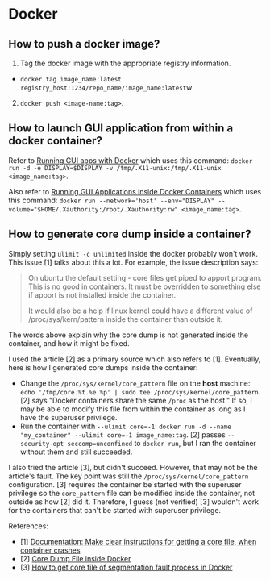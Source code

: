 # Docker

## How to push a docker image?

1. Tag the docker image with the appropriate registry information.
  - `docker tag image_name:latest registry_host:1234/repo_name/image_name:latest`w
2. `docker push <image-name:tag>`.

## How to launch GUI application from within a docker container?

Refer to [Running GUI apps with Docker](http://fabiorehm.com/blog/2014/09/11/running-gui-apps-with-docker/) which uses this command: `docker run -d -e DISPLAY=$DISPLAY -v /tmp/.X11-unix:/tmp/.X11-unix <image_name:tag>`.

Also refer to [Running GUI Applications inside Docker Containers](https://medium.com/@SaravSun/running-gui-applications-inside-docker-containers-83d65c0db110) which uses this command: `docker run --network='host' --env="DISPLAY" --volume="$HOME/.Xauthority:/root/.Xauthority:rw" <image_name:tag>`.

## How to generate core dump inside a container?

Simply setting `ulimit -c unlimited` inside the docker probably won't work. This issue [1] talks about this a lot. For example, the issue description says:

> On ubuntu the default setting - core files get piped to apport program. This is no good in containers. It must be overridden to something else if apport is not installed inside the container.
>
> It would also be a help if linux kernel could have a different value of /proc/sys/kern/pattern inside the container than outside it.

The words above explain why the core dump is not generated inside the container, and how it might be fixed.

I used the article [2] as a primary source which also refers to [1]. Eventually, here is how I generated core dumps inside the container:

- Change the `/proc/sys/kernel/core_pattern` file on the **host** machine: `echo '/tmp/core.%t.%e.%p' | sudo tee /proc/sys/kernel/core_pattern`. [2] says "Docker containers share the same `/proc` as the host." If so, I may be able to modify this file from within the container as long as I have the superuser privilege.
- Run the container with `--ulimit core=-1`: `docker run -d --name "my_container" --ulimit core=-1 image_name:tag`. [2] passes `--security-opt seccomp=unconfined` to `docker run`, but I ran the container without them and still succeeded.

I also tried the article [3], but didn't succeed. However, that may not be the article's fault. The key point was still the `/proc/sys/kernel/core_pattern` configuration. [3] requires the container be started with the superuser privilege so the `core_pattern` file can be modified inside the container, not outside as how [2] did it. Therefore, I guess (not verified) [3] wouldn't work for the containers that can't be started with superuser privilege.

References:
- [1] [Documentation: Make clear instructions for getting a core file, when container crashes](https://github.com/moby/moby/issues/11740)
- [2] [Core Dump File inside Docker](https://le.qun.ch/en/blog/core-dump-file-in-docker/)
- [3] [How to get core file of segmentation fault process in Docker](https://dev.to/mizutani/how-to-get-core-file-of-segmentation-fault-process-in-docker-22ii)

